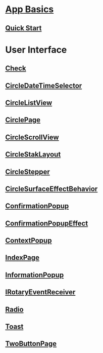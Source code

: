 # [App Basics](Overview.md)
## [Quick Start](Quickstart.md)
# User Interface
## [Check](Check.md)
## [CircleDateTimeSelector](CircleDateTimeSelector.md)
## [CircleListView](CircleListView.md)
## [CirclePage](CirclePage.md)
## [CircleScrollView](CircleScrollView.md)
## [CircleStakLayout](CircleStakLayout.md)
## [CircleStepper](CircleScrollView.md)
## [CircleSurfaceEffectBehavior](CircleSurfaceEffectBehavior.md)
## [ConfirmationPopup](ConfirmationPopup.md)
## [ConfirmationPopupEffect](ConfirmationPopupEffect.md)
## [ContextPopup](ContextPopup.md)
## [IndexPage](IndexPage.md)
## [InformationPopup](InformationPopup.md)
## [IRotaryEventReceiver](IRotaryEventReceiver.md)
## [Radio](Radio.md)
## [Toast](Toast.md)
## [TwoButtonPage](TwoButtonPage.md)
